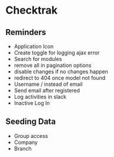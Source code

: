 # Checktrak

## Reminders

- Application Icon
- Create toggle for logging ajax error
- Search for modules
- remove all in pagination options
- disable changes if no changes happen
- redirect to 404 once model not found
- Username / instead of email
- Send email after registered
- Log activities in slack
- Inactive Log In

## Seeding Data

- Group access
- Company
- Branch
